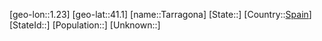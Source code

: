 ﻿---
location: [41.1,1.23]
type: City
tags:
- geo/City


SpocWebEntityId: 34768
isDeleted: false
confidential: public

---
[geo-lon::1.23]
[geo-lat::41.1]
[name::Tarragona]
[State::]
[Country::[Spain](geo/Continent/Europe/Spain.md)]
[StateId::]
[Population::]
[Unknown::]

